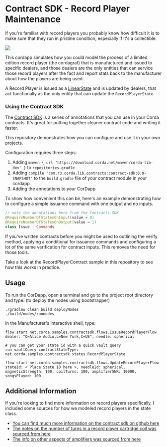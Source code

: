# Contract SDK - Record Player Maintenance


If you're familiar with record players you probably know how difficult it is to make sure that they run in pristine condition, especially if it's a collectible.

![](./cordaphone.png)


This cordapp simulates how you could model the process of a limited edition record player (the cordagraf) that is manufactured and issued to specific dealers, and those dealers are the only entities that can service those record players after the fact and report stats back to the manufacturer about how the players are being used.

A Record Player is issued as a [LinearState](https://docs.r3.com/en/platform/corda/4.9/community/api-states.html#linearstate) and is updated by dealers, that act functionally as the only entity that can update the `RecordPlayerState`.


### Using the Contract SDK

The [Contract SDK](https://github.com/corda/contract-sdk) is a series of annotations that you can use in your Corda contracts. It's great for putting together cleaner contract code and writing it faster.

This repository demonstrates how you can configure and use it in your own projects.

Configuration requires three steps:

1. Adding `maven { url 'https://download.corda.net/maven/corda-lib-dev' }` to `repositories.gradle`
2. Adding `compile "com.r3.corda.lib.contracts:contract-sdk:0.9-SNAPSHOT"` to the `build.gradle` file of your contract module in your cordapp 
3. Adding the annotations to your CorDapp


To show how convenient this can be, here's an example demonstrating how to configure a simple issuance command with one output and no inputs.

```kotlin
// note the annotations here from the Contracts SDK
@RequireNumberOfStatesOnInput(value = 0)
@RequireNumberOfStatesOnOutput(value = 1)
class Issue : Commands
```

If you've written contracts before you might be used to outlining the verify method, applying a conditional for issuance commands and configuring a lot of the same verification for contract inputs. This removes the need for those tools.

Take a look at the RecordPlayerContract sample in this repository to see how this works in practice.

## Usage

To run the CorDapp, open a terminal and go to the project root directory and type: (to deploy the nodes using bootstrapper)

```
./gradlew clean build deployNodes
./build/nodes/runnodes
```
In the Manufacturer's interactive shell, type:
```
flow start net.corda.samples.contractsdk.flows.IssueRecordPlayerFlow dealer: "O=Alice Audio,L=New York,C=US", needle: spherical

# you can get your state id with a quick vault query
run vaultQuery contractStateType: net.corda.samples.contractsdk.states.RecordPlayerState
```

```
flow start net.corda.samples.contractsdk.flows.UpdateRecordPlayerFlow stateId: < Place State ID here >, needleId: spherical, magneticStrength: 100, coilTurns: 100, amplifierSNR: 10000, songsPlayed: 100
```

## Additional Information

If you're looking to find more information on record players specifically, I included some sources for how we modeled record players in the state class.

- [You can find much more information on the contract sdk on github here](https://github.com/corda/contract-sdk)
- [The notes on the number of turns in a record player cartridge coil was sourced from here](https://www.vinylengine.com/turntable_forum/viewtopic.php?t=35449)
- [The info on other aspects of amplifiers was sourced from here](https://www.cambridgeaudio.com/usa/en/blog/amplifier-specifications)


